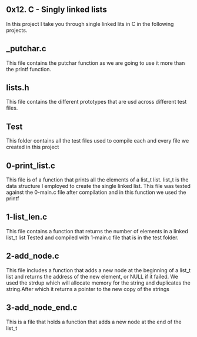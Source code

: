 ## 0x12. C - Singly linked lists
In this project I take you through single linked lits in C in the following projects.

## _putchar.c
This file contains the putchar function as we are going to use it more than the printf function.

## lists.h
This file contains the different prototypes that are usd across different test files.

## Test
This folder contains all the test files used to compile each and every file we created in this project

## 0-print_list.c
This file is of a function that prints all the elements of a list_t list.
list_t is the data structure I employed to create the single linked list.
This file was tested against the 0-main.c file after compilation and in this function we used the printf

## 1-list_len.c
This file contains a function that returns the number of elements in a linked list_t list
Tested and compiled with 1-main.c file that is in the test folder.

## 2-add_node.c
This file includes a function that adds a new node at the beginning of a list_t list and returns  the address of the new element, or NULL if it failed.
We used the strdup which will allocate memory for the string and duplicates the string.After which it returns a pointer to the new copy of the strings

## 3-add_node_end.c
This is a file that holds a function that adds a new node at the end of the list_t
